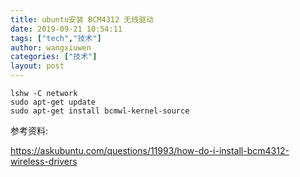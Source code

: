 ```yaml
---
title: ubuntu安装 BCM4312 无线驱动
date: 2019-09-21 10:54:11
tags: ["tech","技术"]
author: wangxiuwen
categories: ["技术"]
layout: post
---
```


```
lshw -C network
sudo apt-get update
sudo apt-get install bcmwl-kernel-source
```

参考资料:

https://askubuntu.com/questions/11993/how-do-i-install-bcm4312-wireless-drivers